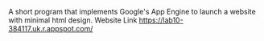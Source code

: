 A short program that implements Google's App Engine to launch a website with minimal html design.
Website Link
https://lab10-384117.uk.r.appspot.com/
